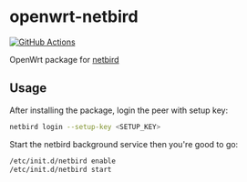 # openwrt-netbird

[![GitHub Actions](https://github.com/jafox1024/openwrt-netbird/workflows/CI/badge.svg)](https://github.com/jafox1024/openwrt-netbird/actions?query=workflow%3ACI)

OpenWrt package for [netbird](https://github.com/netbirdio/netbird)

## Usage

After installing the package, login the peer with setup key:

```bash
netbird login --setup-key <SETUP_KEY>
```

Start the netbird background service then you're good to go:

```bash
/etc/init.d/netbird enable
/etc/init.d/netbird start
```
